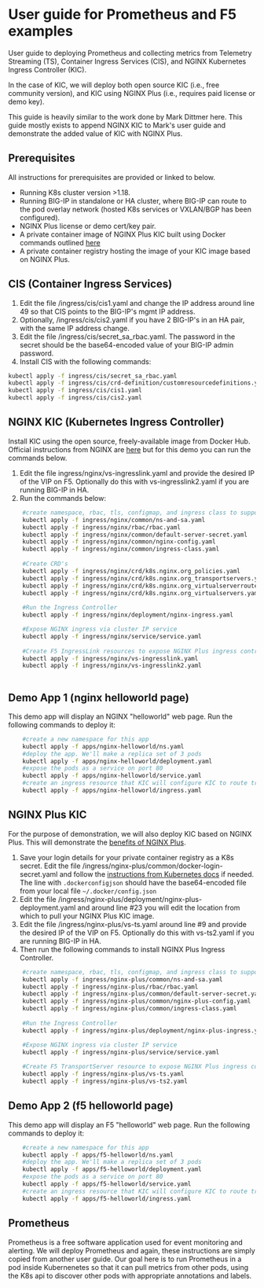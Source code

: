 # User guide for Prometheus and F5 examples
User guide to deploying Prometheus and collecting metrics from Telemetry Streaming (TS), Container Ingress Services (CIS), and NGINX Kubernetes Ingress Controller (KIC).

In the case of KIC, we will deploy both open source KIC (i.e., free community version), and KIC using NGINX Plus (i.e., requires paid license or demo key).

This guide is heavily similar to the work done by Mark Dittmer here. This guide mostly exists to append NGINX KIC to Mark's user guide and demonstrate the added value of KIC with NGINX Plus.

## Prerequisites
All instructions for prerequisites are provided or linked to below.
- Running K8s cluster version >1.18.
- Running BIG-IP in standalone or HA cluster, where BIG-IP can route to the pod overlay network (hosted K8s services or VXLAN/BGP has been configured).
- NGINX Plus license or demo cert/key pair.
- A private container image of NGINX Plus KIC built using Docker commands outlined [here](https://docs.nginx.com/nginx-ingress-controller/installation/building-ingress-controller-image/)
- A private container registry hosting the image of your KIC image based on NGINX Plus.

## CIS (Container Ingress Services)
1. Edit the file /ingress/cis/cis1.yaml and change the IP address around line 49 so that CIS points to the BIG-IP's mgmt IP address.
2. Optionally, /ingress/cis/cis2.yaml if you have 2 BIG-IP's in an HA pair, with the same IP address change.
3. Edit the file /ingress/cis/secret_sa_rbac.yaml. The password in the secret should be the base64-encoded value of your BIG-IP admin password.
4. Install CIS with the following commands:
```bash
kubectl apply -f ingress/cis/secret_sa_rbac.yaml
kubectl apply -f ingress/cis/crd-definition/customresourcedefinitions.yaml
kubectl apply -f ingress/cis/cis1.yaml
kubectl apply -f ingress/cis/cis2.yaml
```

## NGINX KIC (Kubernetes Ingress Controller)
Install KIC using the open source, freely-available image from Docker Hub. Official instructions from NGINX are [here](https://docs.nginx.com/nginx-ingress-controller/installation/installation-with-manifests/) but for this demo you can run the commands below.
1. Edit the file ingress/nginx/vs-ingresslink.yaml and provide the desired IP of the VIP on F5. Optionally do this with vs-ingresslink2.yaml if you are running BIG-IP in HA.
2. Run the commands below:
````bash
    #create namespace, rbac, tls, configmap, and ingress class to support KIC
    kubectl apply -f ingress/nginx/common/ns-and-sa.yaml
    kubectl apply -f ingress/nginx/rbac/rbac.yaml
    kubectl apply -f ingress/nginx/common/default-server-secret.yaml
    kubectl apply -f ingress/nginx/common/nginx-config.yaml
    kubectl apply -f ingress/nginx/common/ingress-class.yaml
    
    #Create CRD's
    kubectl apply -f ingress/nginx/crd/k8s.nginx.org_policies.yaml
    kubectl apply -f ingress/nginx/crd/k8s.nginx.org_transportservers.yaml
    kubectl apply -f ingress/nginx/crd/k8s.nginx.org_virtualserverroutes.yaml
    kubectl apply -f ingress/nginx/crd/k8s.nginx.org_virtualservers.yaml
    
    #Run the Ingress Controller
    kubectl apply -f ingress/nginx/deployment/nginx-ingress.yaml

    #Expose NGINX ingress via cluster IP service
    kubectl apply -f ingress/nginx/service/service.yaml
    
    #Create F5 IngressLink resources to expose NGINX Plus ingress controller via F5 BIG-IP
    kubectl apply -f ingress/nginx/vs-ingresslink.yaml
    kubectl apply -f ingress/nginx/vs-ingresslink2.yaml
    
````
## Demo App 1 (nginx helloworld page)
This demo app will display an NGINX "helloworld" web page. Run the following commands to deploy it:
````bash
    #create a new namespace for this app
    kubectl apply -f apps/nginx-helloworld/ns.yaml
    #deploy the app. We'll make a replica set of 3 pods
    kubectl apply -f apps/nginx-helloworld/deployment.yaml
    #expose the pods as a service on port 80
    kubectl apply -f apps/nginx-helloworld/service.yaml
    #create an ingress resource that KIC will configure KIC to route traffic to these pods
    kubectl apply -f apps/nginx-helloworld/ingress.yaml
````

## NGINX Plus KIC
For the purpose of demonstration, we will also deploy KIC based on NGINX Plus. This will demonstrate the [benefits of NGINX Plus](https://www.nginx.com/products/nginx/#compare-versions).
1. Save your login details for your private container registry as a K8s secret. Edit the file /ingress/nginx-plus/common/docker-login-secret.yaml and follow the [instructions from Kubernetes docs](https://kubernetes.io/docs/tasks/configure-pod-container/pull-image-private-registry/) if needed. The line with ```.dockerconfigjson``` should have the base64-encoded file from your local file ```~/.docker/config.json```
2. Edit the file /ingress/nginx-plus/deployment/nginx-plus-deployment.yaml and around line #23 you will edit the location from which to pull your NGINX Plus KIC image.
3. Edit the file /ingress/nginx-plus/vs-ts.yaml around line #9 and provide the desired IP of the VIP on F5. Optionally do this with vs-ts2.yaml if you are running BIG-IP in HA.
4. Then run the following commands to install NGINX Plus Ingress Controller.
````bash
    #create namespace, rbac, tls, configmap, and ingress class to support KIC
    kubectl apply -f ingress/nginx-plus/common/ns-and-sa.yaml
    kubectl apply -f ingress/nginx-plus/rbac/rbac.yaml
    kubectl apply -f ingress/nginx-plus/common/default-server-secret.yaml
    kubectl apply -f ingress/nginx-plus/common/nginx-plus-config.yaml
    kubectl apply -f ingress/nginx-plus/common/ingress-class.yaml
    
    #Run the Ingress Controller
    kubectl apply -f ingress/nginx-plus/deployment/nginx-plus-ingress.yaml

    #Expose NGINX ingress via cluster IP service
    kubectl apply -f ingress/nginx-plus/service/service.yaml
    
    #Create F5 TransportServer resource to expose NGINX Plus ingress controller via F5 BIG-IP
    kubectl apply -f ingress/nginx-plus/vs-ts.yaml
    kubectl apply -f ingress/nginx-plus/vs-ts2.yaml
````

## Demo App 2 (f5 helloworld page)
This demo app will display an F5 "helloworld" web page. Run the following commands to deploy it:
````bash
    #create a new namespace for this app
    kubectl apply -f apps/f5-helloworld/ns.yaml
    #deploy the app. We'll make a replica set of 3 pods
    kubectl apply -f apps/f5-helloworld/deployment.yaml
    #expose the pods as a service on port 80
    kubectl apply -f apps/f5-helloworld/service.yaml
    #create an ingress resource that KIC will configure KIC to route traffic to these pods
    kubectl apply -f apps/f5-helloworld/ingress.yaml
````

## Prometheus
Prometheus is a free software application used for event monitoring and alerting. We will deploy Prometheus and again, these instructions are simply copied from another user guide. Our goal here is to run Prometheus in a pod inside Kubernenetes so that it can pull metrics from other pods, using the K8s api to discover other pods with appropriate annotations and labels.


